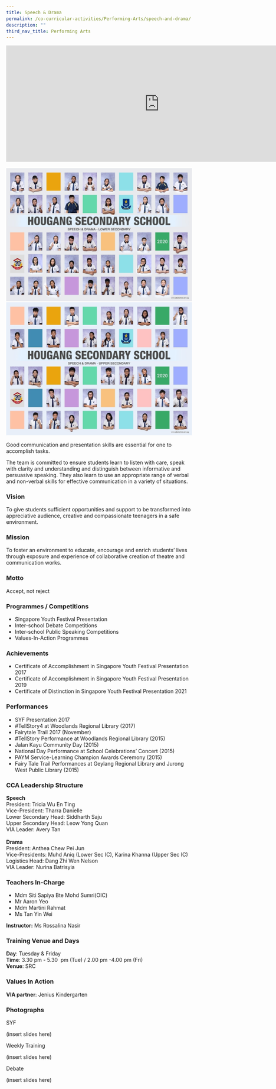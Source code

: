 ```yaml
---
title: Speech & Drama
permalink: /co-curricular-activities/Performing-Arts/speech-and-drama/
description: ""
third_nav_title: Performing Arts
---
```

<center><iframe width="830" height="315" src="https://www.youtube.com/embed/zmOjsWBSdo0" title="2022 Speech&Drama Open House" frameborder="0" allow="accelerometer; autoplay; clipboard-write; encrypted-media; gyroscope; picture-in-picture" allowfullscreen></iframe></center>

![](/images/speech%20and%20drama-lower%20i.jpeg)
![](/images/speech%20and%20drama-upper%20i.jpeg)

Good communication and presentation skills are essential for one to accomplish tasks.
  

The team is committed to ensure students learn to listen with care, speak with clarity and understanding and distinguish between informative and persuasive speaking. They also learn to use an appropriate range of verbal and non-verbal skills for effective communication in a variety of situations.
  

### Vision

To give students sufficient opportunities and support to be transformed into appreciative audience, creative and compassionate teenagers in a safe environment. 

### Mission

To foster an environment to educate, encourage and enrich students’ lives through exposure and experience of collaborative creation of theatre and communication works. 

### Motto

Accept, not reject

### Programmes / Competitions

*   Singapore Youth Festival Presentation
*   Inter-school Debate Competitions
*   Inter-school Public Speaking Competitions
*   Values-In-Action Programmes

### Achievements

*   Certificate of Accomplishment in Singapore Youth Festival Presentation 2017
*   Certificate of Accomplishment in Singapore Youth Festival Presentation 2019
*   Certificate of Distinction in Singapore Youth Festival Presentation 2021

### Performances

*   SYF Presentation 2017
*   #TellStory4 at Woodlands Regional Library (2017)
*   Fairytale Trail 2017 (November)
*   #TellStory Performance at Woodlands Regional Library (2015)
*   Jalan Kayu Community Day (2015)
*   National Day Performance at School Celebrations’ Concert (2015)
*   PAYM Service-Learning Champion Awards Ceremony (2015)
*   Fairy Tale Trail Performances at Geylang Regional Library and Jurong West Public Library (2015)


### CCA Leadership Structure

**Speech**  
President: Tricia Wu En Ting  
Vice-President: Tharra Danielle  
Lower Secondary Head: Siddharth Saju  
Upper Secondary Head: Leow Yong Quan  
VIA Leader: Avery Tan  
   
**Drama**  
President: Anthea Chew Pei Jun  
Vice-Presidents: Muhd Aniq (Lower Sec IC), Karina Khanna (Upper Sec IC)  
Logistics Head: Dang Zhi Wen Nelson  
VIA Leader: Nurina Batrisyia  

### Teachers In-Charge

*   Mdm Siti Sapiya Bte Mohd Sumri(OIC)
*   Mr Aaron Yeo
*   Mdm Martini Rahmat
*   Ms Tan Yin Wei

**Instructor:** Ms Rossalina Nasir

### Training Venue and Days

**Day**: Tuesday & Friday  
**Time**: 3.30 pm - 5.30  pm (Tue) / 2.00 pm -4.00 pm (Fri)  
**Venue**: SRC

### Values In Action


**VIA partner**: Jenius Kindergarten

### Photographs

SYF

(insert slides here)


Weekly Training


(insert slides here)

Debate

(insert slides here)